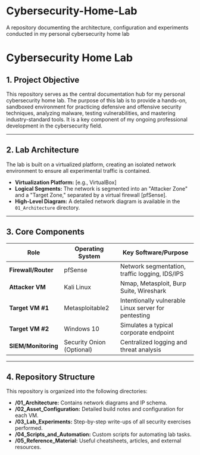 # Cybersecurity-Home-Lab
A repository documenting the architecture, configuration and experiments conducted in my personal cybersecurity home lab


# Cybersecurity Home Lab

## 1. Project Objective

This repository serves as the central documentation hub for my personal cybersecurity home lab. The purpose of this lab is to provide a hands-on, sandboxed environment for practicing defensive and offensive security techniques, analyzing malware, testing vulnerabilities, and mastering industry-standard tools. It is a key component of my ongoing professional development in the cybersecurity field.

---

## 2. Lab Architecture

The lab is built on a virtualized platform, creating an isolated network environment to ensure all experimental traffic is contained.

*   **Virtualization Platform:** [e.g., VirtualBox]
*   **Logical Segments:** The network is segmented into an "Attacker Zone" and a "Target Zone," separated by a virtual firewall [pfSense].
*   **High-Level Diagram:** A detailed network diagram is available in the `01_Architecture` directory.

---

## 3. Core Components

| Role              | Operating System             | Key Software/Purpose                                  |
| ----------------- | --------------------------   | ----------------------------------------------------- |
| **Firewall/Router** | pfSense                    | Network segmentation, traffic logging, IDS/IPS        |
| **Attacker VM**     | Kali Linux                 | Nmap, Metasploit, Burp Suite, Wireshark               |
| **Target VM #1**    | Metasploitable2            | Intentionally vulnerable Linux server for pentesting  |
| **Target VM #2**    | Windows 10                 | Simulates a typical corporate endpoint                |
| **SIEM/Monitoring** | Security Onion (Optional)  | Centralized logging and threat analysis               |

---

## 4. Repository Structure

This repository is organized into the following directories:

*   **/01_Architecture:** Contains network diagrams and IP schema.
*   **/02_Asset_Configuration:** Detailed build notes and configuration for each VM.
*   **/03_Lab_Experiments:** Step-by-step write-ups of all security exercises performed.
*   **/04_Scripts_and_Automation:** Custom scripts for automating lab tasks.
*   **/05_Reference_Material:** Useful cheatsheets, articles, and external resources.

